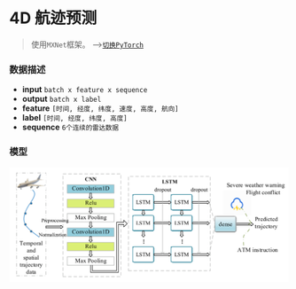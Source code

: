 # 4D 航迹预测

> 使用`MXNet`框架。 -->[`切换PyTorch`](https://github.com/oct-month/track-prediction/tree/torch)

### 数据描述

- **input** `batch x feature x sequence`
- **output** `batch x label`
- **feature** `[时间, 经度, 纬度, 速度, 高度, 航向]`
- **label** `[时间, 经度, 纬度, 高度]`
- **sequence** `6个连续的雷达数据`

### 模型

![模型](.img/model.png)

